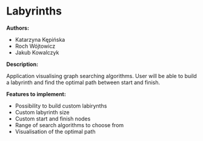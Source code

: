 # Labyrinths

**Authors:**
- Katarzyna Kępińska
- Roch Wójtowicz
- Jakub Kowalczyk

**Description:**

Application visualising graph searching algorithms. User will be able to build a labyrinth and find the optimal path between start and finish.

**Features to implement:**

- Possibility to build custom labirynths
- Custom labyrinth size
- Custom start and finish nodes
- Range of search algorithms to choose from
- Visualisation of the optimal path
